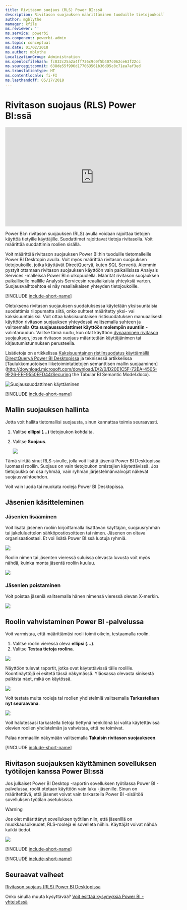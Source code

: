```yaml
---
title: Rivitason suojaus (RLS) Power BI:ssä
description: Rivitason suojauksen määrittäminen tuoduille tietojoukoille ja DirectQuerylle Power BI -palvelussa
author: mgblythe
manager: kfile
ms.reviewer: ''
ms.service: powerbi
ms.component: powerbi-admin
ms.topic: conceptual
ms.date: 01/02/2018
ms.author: mblythe
LocalizationGroup: Administration
ms.openlocfilehash: fc832c25a2a4ff736c9c0f5b407c062ce63f22cc
ms.sourcegitcommit: 638de55f996d177063561b36d95c8c71ea7af3ed
ms.translationtype: HT
ms.contentlocale: fi-FI
ms.lasthandoff: 05/17/2018
---
```

# <a name="row-level-security-rls-with-power-bi"></a>Rivitason suojaus (RLS) Power BI:ssä
<iframe width="560" height="315" src="https://www.youtube.com/embed/67fK0GoVQ80?showinfo=0" frameborder="0" allowfullscreen></iframe>

Power BI:n rivitason suojauksen (RLS) avulla voidaan rajoittaa tietojen käyttöä tietyille käyttäjille. Suodattimet rajoittavat tietoja rivitasolla. Voit määrittää suodattimia roolien sisällä.

Voit määrittää rivitason suojauksen Power BI:hin tuoduille tietomalleille Power BI Desktopin avulla. Voit myös määrittää rivitason suojauksen tietojoukoille, jotka käyttävät DirectQueryä, kuten SQL Serveriä. Aiemmin pystyit ottamaan rivitason suojauksen käyttöön vain paikallisissa Analysis Services -malleissa Power BI:n ulkopuolella. Määrität rivitason suojauksen paikalliselle mallille Analysis Servicesin reaaliaikaisia yhteyksiä varten. Suojausvaihtoehtoa ei näy reaaliaikaisen yhteyden tietojoukoille.

[!INCLUDE [include-short-name](./includes/rls-desktop-define-roles.md)]

Oletuksena rivitason suojauksen suodatuksessa käytetään yksisuuntaisia suodattimia riippumatta siitä, onko suhteet määritetty yksi- vai kaksisuuntaisiksi. Voit ottaa kaksisuuntaisen ristisuodatuksen manuaalisesti käyttöön rivitason suojauksen yhteydessä valitsemalla suhteen ja valitsemalla **Ota suojaussuodattimet käyttöön molempiin suuntiin** -valintaruudun. Valitse tämä ruutu, kun otat käyttöön [dynaaminen rivitason suojauksen](https://docs.microsoft.com/en-us/sql/analysis-services/supplemental-lesson-implement-dynamic-security-by-using-row-filters), jossa rivitason suojaus määritetään käyttäjänimen tai kirjautumistunnuksen perusteella. 

Lisätietoja on artikkelissa [Kaksisuuntainen ristiinsuodatus käyttämällä DirectQueryä Power BI Desktopissa](desktop-bidirectional-filtering.md) ja teknisessä artikkelissa [Taulukkomuotoisen liiketoimintatietojen semanttisen mallin suojaaminen](http://download.microsoft.com/download/D/2/0/D20E1C5F-72EA-4505-9F26-FEF9550EFD44/Securing the Tabular BI Semantic Model.docx).

![Suojaussuodattimen käyttäminen](media/service-admin-rls/rls-apply-security-filter.png)


[!INCLUDE [include-short-name](./includes/rls-desktop-view-as-roles.md)]

## <a name="manage-security-on-your-model"></a>Mallin suojauksen hallinta
Jotta voit hallita tietomallisi suojausta, sinun kannattaa toimia seuraavasti.

1. Valitse **ellipsi (...)**  tietojoukon kohdalta.
2. Valitse **Suojaus**.
   
   ![](media/service-admin-rls/rls-security.png)

Tämä siirtää sinut RLS-sivulle, jolla voit lisätä jäseniä Power BI Desktopissa luomaasi rooliin. Suojaus on vain tietojoukon omistajien käytettävissä. Jos tietojoukko on osa ryhmää, vain ryhmän järjestelmänvalvojat näkevät suojausvaihtoehdon. 

Voit vain luoda tai muokata rooleja Power BI Desktopissa.

## <a name="working-with-members"></a>Jäsenien käsitteleminen
### <a name="add-members"></a>Jäsenien lisääminen
Voit lisätä jäsenen rooliin kirjoittamalla lisättävän käyttäjän, suojausryhmän tai jakeluluettelon sähköpostiosoitteen tai nimen. Jäsenen on oltava organisaatiostasi. Et voi lisätä Power BI:ssä luotuja ryhmiä.

![](media/service-admin-rls/rls-add-member.png)

Roolin nimen tai jäsenten vieressä suluissa olevasta luvusta voit myös nähdä, kuinka monta jäsentä rooliin kuuluu.

![](media/service-admin-rls/rls-member-count.png)

### <a name="remove-members"></a>Jäsenien poistaminen
Voit poistaa jäseniä valitsemalla hänen nimensä vieressä olevan X-merkin. 

![](media/service-admin-rls/rls-remove-member.png)

## <a name="validating-the-role-within-the-power-bi-service"></a>Roolin vahvistaminen Power BI -palvelussa
Voit varmistaa, että määrittämäsi rooli toimii oikein, testaamalla roolin. 

1. Valitse roolin vieressä oleva **ellipsi (...)**.
2. Valitse **Testaa tietoja roolina**.

![](media/service-admin-rls/rls-test-role.png)

Näyttöön tulevat raportit, jotka ovat käytettävissä tälle roolille. Koontinäyttöjä ei esitetä tässä näkymässä. Yläosassa olevasta sinisestä palkista näet, mikä on käytössä.

![](media/service-admin-rls/rls-test-role2.png)

Voit testata muita rooleja tai roolien yhdistelmiä valitsemalla **Tarkastellaan nyt seuraavana**.

![](media/service-admin-rls/rls-test-role3.png)

Voit halutessasi tarkastella tietoja tiettynä henkilönä tai valita käytettävissä olevien roolien yhdistelmän ja vahvistaa, että ne toimivat. 

Palaa normaaliin näkymään valitsemalla **Takaisin rivitason suojaukseen**.

[!INCLUDE [include-short-name](./includes/rls-usernames.md)]

## <a name="using-rls-with-app-workspaces-in-power-bi"></a>Rivitason suojauksen käyttäminen sovelluksen työtilojen kanssa Power BI:ssä
Jos julkaiset Power BI Desktop -raportin sovelluksen työtilassa Power BI -palvelussa, roolit otetaan käyttöön vain luku -jäsenille. Sinun on määritettävä, että jäsenet voivat vain tarkastella Power BI -sisältöä sovelluksen työtilan asetuksissa.

> [!WARNING]
> Jos olet määrittänyt sovelluksen työtilan niin, että jäsenillä on muokkausoikeudet, RLS-rooleja ei sovelleta niihin. Käyttäjät voivat nähdä kaikki tiedot.
> 
> 

![](media/service-admin-rls/rls-group-settings.png)

[!INCLUDE [include-short-name](./includes/rls-limitations.md)]

[!INCLUDE [include-short-name](./includes/rls-faq.md)]

## <a name="next-steps"></a>Seuraavat vaiheet
[Rivitason suojaus (RLS) Power BI Desktopissa](desktop-rls.md)  

Onko sinulla muuta kysyttävää? [Voit esittää kysymyksiä Power BI -yhteisössä](http://community.powerbi.com/)

